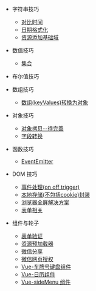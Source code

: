 + 字符串技巧
  + [对比时间](docs/string-skill/01-compare-time.md)
  + [日期格式化](docs/string-skill/02-data-format.md)
  + [资源添加基础域](docs/string-skill/03-assets-add-base.md)

+ 数值技巧
  + [集合](docs/number-skill/01-util.md)

+ 布尔值技巧

+ 数组技巧
  + [数组(keyValues)转换为对象](docs/array-skill/01-array-keyvalues-to-obj.md)

+ 对象技巧
  + [对象拷贝--待完善](docs/object-skill/01-clone.md)
  + [字段转换](docs/object-skill/02-name-transform.md)

+ 函数技巧
  + [EventEmitter](docs/function-skill/EventEmitter.md)

+ DOM 技巧
  + [事件处理(on off trigger)](docs/dom-skill/01-event-handle.md)
  + [本地存储(不包括cookie)封装](docs/dom-skill/02-pure-local-store.md)
  + [浏览器全屏解决方案](docs/dom-skill/03-fullscreen.md)
  + [表单相关](docs/dom-skill/04-form.md)

+ 组件与轮子
  + [表单验证](docs/util/form-validate.md)
  + [资源预加载器](docs/util/res.md)
  + [微信分享](docs/util/wx/wx-share.md)
  + [微信网页授权](docs/util/wx/wx-auth.md)
  + [Vue-车牌号键盘组件](docs/util/vue/vue-car-input.md)
  + [Vue-日历组件](docs/util/vue/vue-event-calendar.md)
  + [Vue-sideMenu 组件](docs/util/vue/vue-side-menu.md)
